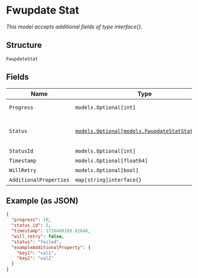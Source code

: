 
# Fwupdate Stat

*This model accepts additional fields of type interface{}.*

## Structure

`FwupdateStat`

## Fields

| Name | Type | Tags | Description |
|  --- | --- | --- | --- |
| `Progress` | `models.Optional[int]` | Optional | **Constraints**: `>= 0`, `<= 100` |
| `Status` | [`models.Optional[models.FwupdateStatStatusEnum]`](../../doc/models/fwupdate-stat-status-enum.md) | Optional | enum: `inprogress`, `failed`, `upgraded` |
| `StatusId` | `models.Optional[int]` | Optional | - |
| `Timestamp` | `models.Optional[float64]` | Optional | - |
| `WillRetry` | `models.Optional[bool]` | Optional | - |
| `AdditionalProperties` | `map[string]interface{}` | Optional | - |

## Example (as JSON)

```json
{
  "progress": 10,
  "status_id": 5,
  "timestamp": 1716480189.81648,
  "will_retry": false,
  "status": "failed",
  "exampleAdditionalProperty": {
    "key1": "val1",
    "key2": "val2"
  }
}
```

